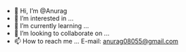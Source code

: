 - 👋 Hi, I’m @Anurag
- 👀 I’m interested in ...
- 🌱 I’m currently learning ...
- 💞️ I’m looking to collaborate on ...
- 📫 How to reach me ...
E-mail: anurag08055@gmail.com


<!---
zeuscodl/zeuscodl is a ✨ special ✨ repository because its `README.md` (this file) appears on your GitHub profile.
You can click the Preview link to take a look at your changes.
--->
